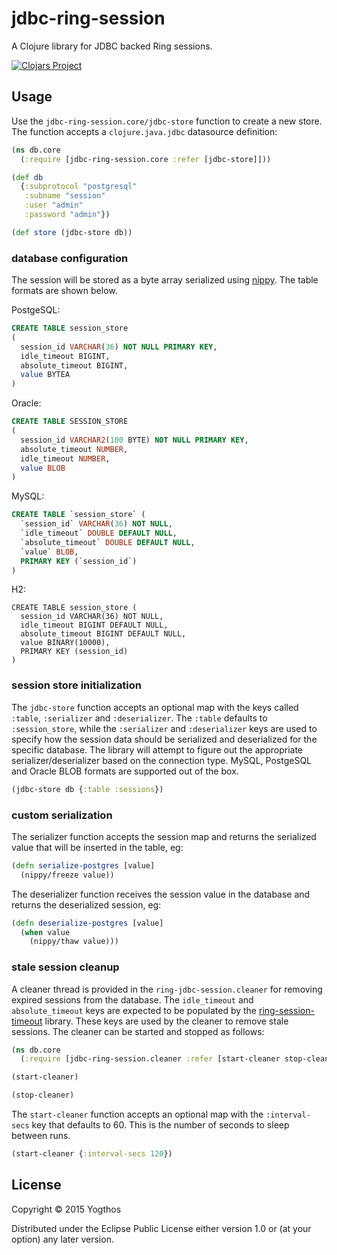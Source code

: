 # jdbc-ring-session

A Clojure library for JDBC backed Ring sessions.

[![Clojars Project](http://clojars.org/jdbc-ring-session/latest-version.svg)](http://clojars.org/jdbc-ring-session)

## Usage

Use the `jdbc-ring-session.core/jdbc-store` function to create a new store. The function accepts
a `clojure.java.jdbc` datasource definition:

```clojure
(ns db.core
  (:require [jdbc-ring-session.core :refer [jdbc-store]]))

(def db
  {:subprotocol "postgresql"
   :subname "session"
   :user "admin"
   :password "admin"})

(def store (jdbc-store db))
```

### database configuration

The session will be stored as a byte array serialized using [nippy](https://github.com/ptaoussanis/nippy). The table formats are shown below.


PostgeSQL:

```sql
CREATE TABLE session_store
(
  session_id VARCHAR(36) NOT NULL PRIMARY KEY,
  idle_timeout BIGINT,
  absolute_timeout BIGINT,
  value BYTEA
)
```

Oracle:

```sql
CREATE TABLE SESSION_STORE
(
  session_id VARCHAR2(100 BYTE) NOT NULL PRIMARY KEY,
  absolute_timeout NUMBER,
  idle_timeout NUMBER,
  value BLOB
)
```

MySQL:

```sql
CREATE TABLE `session_store` (
  `session_id` VARCHAR(36) NOT NULL,
  `idle_timeout` DOUBLE DEFAULT NULL,
  `absolute_timeout` DOUBLE DEFAULT NULL,
  `value` BLOB,
  PRIMARY KEY (`session_id`)
)
```

H2:

```h2
CREATE TABLE session_store (
  session_id VARCHAR(36) NOT NULL,
  idle_timeout BIGINT DEFAULT NULL,
  absolute_timeout BIGINT DEFAULT NULL,
  value BINARY(10000),
  PRIMARY KEY (session_id)
)
```


### session store initialization

The `jdbc-store` function accepts an optional map with the keys called `:table`, `:serializer` and `:deserializer`. The `:table` defaults to `:session_store`, while the `:serializer` and `:deserializer` keys are used to specify how the session data should be serialized and deserialized for the specific database. The library will attempt to figure out the appropriate serializer/deserializer based on the connection type. MySQL, PostgeSQL and Oracle BLOB formats are supported out of the box.

```clojure
(jdbc-store db {:table :sessions})
```

### custom serialization

The serializer function accepts the session map and returns the serialized value that will be inserted
in the table, eg:

```clojure
(defn serialize-postgres [value]
  (nippy/freeze value))
```

The deserializer function receives the session value in the database and returns the deserialized session, eg:

```clojure
(defn deserialize-postgres [value]
  (when value
    (nippy/thaw value)))
```


### stale session cleanup

A cleaner thread is provided in the `ring-jdbc-session.cleaner` for removing expired sessions from the database. The `idle_timeout` and `absolute_timeout` keys are expected to be populated by the [ring-session-timeout](https://github.com/ring-clojure/ring-session-timeout) library. These keys are used by the cleaner to remove stale sessions. The cleaner can be started and stopped as follows:

```clojure
(ns db.core
  (:require [jdbc-ring-session.cleaner :refer [start-cleaner stop-cleaner]))

(start-cleaner)

(stop-cleaner)
```

The `start-cleaner` function accepts an optional map with the `:interval-secs` key that defaults to 60. This is the number of seconds to sleep between runs.

```clojure
(start-cleaner {:interval-secs 120})
```



## License

Copyright © 2015 Yogthos

Distributed under the Eclipse Public License either version 1.0 or (at
your option) any later version.
